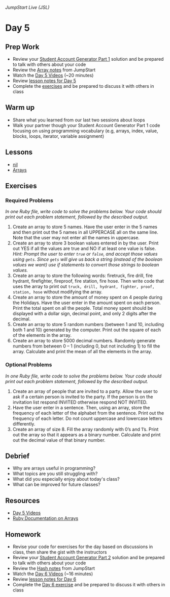 _JumpStart Live (JSL)_
# Day 5

## Prep Work
* Review your [Student Account Generator Part 1](https://github.com/Ada-Developers-Academy/jump-start/blob/master/learning-to-code/arrays/assignments/account-generator.md) solution and be prepared to talk with others about your code
* Review the [Array notes](https://github.com/Ada-Developers-Academy/jump-start/tree/master/learning-to-code/arrays) from JumpStart
* Watch the [Day 5 Videos](https://adaacademy.hosted.panopto.com/Panopto/Pages/Sessions/List.aspx?folderID=646484ef-baaf-4352-9378-2f95849d2a51) (~20 minutes)
* Review [lesson notes for Day 5](#lessons)
* Complete the [exercises](#exercises) and be prepared to discuss it with others in class

## Warm up
* Share what you learned from our last two sessions about loops
* Walk your partner though your Student Account Generator Part 1 code focusing on using programming vocabulary (e.g, arrays, index, value, blocks, loops, iterator, variable assignment)

## Lessons
* [nil](nil.md)
* [Arrays](arrays.md)

## Exercises
### Required Problems
_In one Ruby file, write code to solve the problems below. Your code should print out each problem statement, followed by the described output._

1. Create an array to store 5 names. Have the user enter in the 5 names and then print out the 5 names in all UPPERCASE all on the same line. Note that the user may not enter all the names in uppercase.
1. Create an array to store 3 boolean values entered in by the user. Print out YES if all the values are true and NO if at least one value is false. _Hint: Prompt the user to enter `true` or `false`, and accept those values using `gets`. Since `gets` will give us back a string (instead of the boolean values we want) use if statements to convert those strings to boolean values._
1. Create an array to store the following words: firetruck, fire drill, fire hydrant, firefighter, fireproof, fire station, fire hose. Then write code that uses the array to print out `truck, drill, hydrant, fighter, proof, station, hose` without modifying the array.
1. Create an array to store the amount of money spent on 4 people during the Holidays. Have the user enter in the amount spent on each person. Print the total spent on all the people. Total money spent should be displayed with a dollar sign, decimal point, and only 2 digits after the decimal.
1. Create an array to store 5 random numbers (between 1 and 10, including both 1 and 10) generated by the computer. Print out the square of each of the elements in the array.
1. Create an array to store 5000 decimal numbers. Randomly generate numbers from between 0 – 1 (including 0, but not including 1) to fill the array. Calculate and print the mean of all the elements in the array.

### Optional Problems
_In one Ruby file, write code to solve the problems below. Your code should print out each problem statement, followed by the described output._

1. Create an array of people that are invited to a party. Allow the user to ask if a certain person is invited to the party. If the person is on the invitation list respond INVITED otherwise respond NOT INVITED.
1. Have the user enter in a sentence. Then, using an array, store the frequency of each letter of the alphabet from the sentence. Print out the frequency of each letter. Do not count uppercase and lowercase letters differently.
1. Create an array of size 8. Fill the array randomly with 0’s and 1’s.  Print out the array so that it appears as a binary number. Calculate and print out the decimal value of that binary number.

## Debrief
* Why are arrays useful in programming?
* What topics are you still struggling with?
* What did you especially enjoy about today's class?
* What can be improved for future classes?

## Resources
* [Day 5 Videos](https://adaacademy.hosted.panopto.com/Panopto/Pages/Sessions/List.aspx?folderID=646484ef-baaf-4352-9378-2f95849d2a51)
* [Ruby Documentation on Arrays](http://ruby-doc.org/core-2.4.0/Array.html)

## Homework
* Revise your code for exercises for the day based on discussions in class, then share the gist with the instructors
* Review your [Student Account Generator Part 2](https://github.com/Ada-Developers-Academy/jump-start/blob/master/learning-to-code/hashes/assignments/account-generator-cont.md) solution and be prepared to talk with others about your code
* Review the [Hash notes](https://github.com/Ada-Developers-Academy/jump-start/tree/master/learning-to-code/hashes#hashes) from JumpStart
* Watch the [Day 6 Videos](https://adaacademy.hosted.panopto.com/Panopto/Pages/Sessions/List.aspx?folderID=1cdf49b7-a75f-434c-a140-8fbd3d344512) (~16 minutes)
* Review [lesson notes for Day 6](../day6/readme.md#lessons)
* Complete the [Day 6 exercise](../day6/readme.md#exercise) and be prepared to discuss it with others in class
